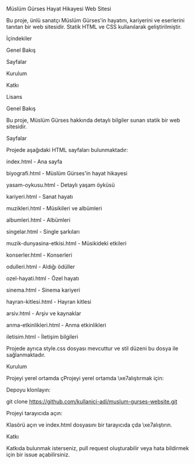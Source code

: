 Müslüm Gürses Hayat Hikayesi Web Sitesi

Bu proje, ünlü sanatçı Müslüm Gürses'in hayatını, kariyerini ve eserlerini tanıtan bir web sitesidir. Statik HTML ve CSS kullanılarak geliştirilmiştir.

İçindekiler

Genel Bakış

Sayfalar

Kurulum

Katkı

Lisans

Genel Bakış

Bu proje, Müslüm Gürses hakkında detaylı bilgiler sunan statik bir web sitesidir.

Sayfalar

Projede aşağıdaki HTML sayfaları bulunmaktadır:

index.html - Ana sayfa

biyografi.html - Müslüm Gürses'in hayat hikayesi

yasam-oykusu.html - Detaylı yaşam öyküsü

kariyeri.html - Sanat hayatı

muzikleri.html - Müsikileri ve albümleri

albumleri.html - Albümleri

singelar.html - Single şarkıları

muzik-dunyasina-etkisi.html - Müsikideki etkileri

konserler.html - Konserleri

odulleri.html - Aldığı ödüller

ozel-hayati.html - Özel hayatı

sinema.html - Sinema kariyeri

hayran-kitlesi.html - Hayran kitlesi

arsiv.html - Arşiv ve kaynaklar

anma-etkinlikleri.html - Anma etkinlikleri

iletisim.html - İletişim bilgileri

Projede ayrıca style.css dosyası mevcuttur ve stil düzeni bu dosya ile sağlanmaktadır.

Kurulum

Projeyi yerel ortamda çProjeyi yerel ortamda \xe7alıştırmak için:

Depoyu klonlayın:

git clone https://github.com/kullanici-adi/muslum-gurses-website.git

Projeyi tarayıcıda açın:

Klasörü açın ve index.html dosyasını bir tarayıcıda çda \xe7alıştırın.

Katkı

Katkıda bulunmak isterseniz, pull request oluşturabilir veya hata bildirmek için bir issue açabilirsiniz.
